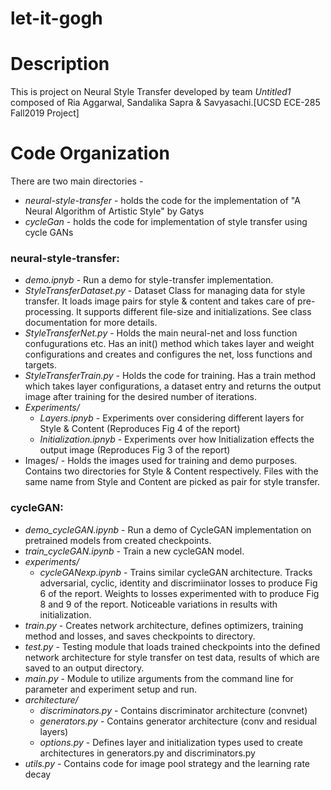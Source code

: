 # let-it-gogh

Description
===========
This is project on Neural Style Transfer developed by team *Untitled1* composed of Ria Aggarwal, Sandalika Sapra & Savyasachi.[UCSD ECE-285 Fall2019 Project]


Code Organization
=================

There are two main directories - 
 * *neural-style-transfer* - holds the code for the implementation of "A Neural Algorithm of Artistic Style" by Gatys
 * *cycleGan* - holds the code for implementation of style transfer using cycle GANs

### neural-style-transfer:

* *demo.ipnyb* - Run a demo for style-transfer implementation.
* *StyleTransferDataset.py* - Dataset Class for managing data for style transfer. It loads image pairs for style & content and takes care of pre-processing. It supports different file-size and initializations. See class documentation for more details.
 * *StyleTransferNet.py* - Holds the main neural-net and loss function confugurations etc. Has an init() method which takes layer and weight configurations and creates and configures the net, loss functions and targets. 
* *StyleTransferTrain.py* - Holds the code for training. Has a train method which takes layer configurations, a dataset entry and returns the output image after training for the desired number of iterations.  
* *Experiments/*
  * *Layers.ipnyb* - Experiments over considering different layers for Style & Content (Reproduces Fig 4 of the report)
  * *Initialization.ipnyb* - Experiments over how Initialization effects the output image (Reproduces Fig 3 of the report)
* Images/ - Holds the images used for training and demo purposes. Contains two directories for Style & Content respectively. Files with the same name from Style and Content are picked as pair for style transfer.


### cycleGAN:

* *demo_cycleGAN.ipynb* - Run a demo of CycleGAN implementation on pretrained models from created checkpoints.
* *train_cycleGAN.ipynb* - Train a new cycleGAN model.
* *experiments/*
  * *cycleGANexp.ipynb* - Trains similar cycleGAN architecture. Tracks adversarial, cyclic, identity and discrimiinator losses to produce Fig 6 of the report. Weights to losses experimented with to produce Fig 8 and 9 of the report. Noticeable variations in results with initialization.
* *train.py* - Creates network architecture, defines optimizers, training method and losses, and saves checkpoints to directory.
* *test.py* - Testing module that loads trained checkpoints into the defined network architecture for style transfer on test data, results of which are saved to an output directory.
* *main.py* - Module to utilize arguments from the command line for parameter and experiment setup and run.
* *architecture/*
  * *discriminators.py* - Contains discriminator architecture (convnet)
  * *generators.py* - Contains generator architecture (conv and residual layers)
  * *options.py* - Defines layer and initialization types used to create architectures in generators.py and discriminators.py
* *utils.py* - Contains code for image pool strategy and the learning rate decay
